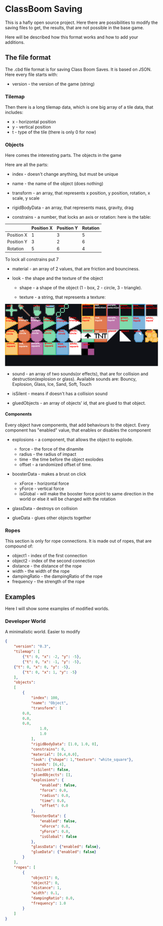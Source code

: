 # ClassBoom Saving
This is a hafly open source project. Here there are possibilities to modify the saving files to get, the results, that are not possible in the base game.

Here will be described how this format works and how to add your additions.
## The file format

The .cbd file format is for saving Class Boom Saves. It is based on JSON. Here every file starts with:
- version - the version of the game (string)

### Tilemap

Then there is a long tilemap data, which is one big array of a tile data, that includes:
- x - horizontal position
- y - vertical position
- t - type of the tile (there is only 0 for now)


### Objects
Here comes the interesting parts. The objects in the game

Here are all the parts:
- index - doesn't change anything, but must be unique

- name - the name of the object (does nothing)

- transform - an array, that represents x position, y position, rotation, x scale, y scale

- rigidBodyData - an array, that represents mass, gravity, drag

- constrains - a number, that locks an axis or rotation: here is the table:

|              | Position X |  Position Y  | Rotation |
|--------------|------------|--------------|----------|
| Position X   | 1          | 3            | 5        |
| Position Y   | 3          | 2            | 6        | 
| Rotation     | 5          | 6            | 4        |

To lock all constrains put 7

- material - an array of 2 values, that are friction and bounciness.

- look - the shape and the texture of the object
    
    - shape - a shape of the object (1 - box, 2 - circle, 3 - triangle).

    - texture - a string, that represents a texture:


![Textures](https://raw.githubusercontent.com/R0fael/ClassBoom-Saving/refs/heads/main/resources/names.png)

- sound - an array of two sounds(or effects), that are for collision and destruction(explosion or glass). Available sounds are: Bouncy, Explosion, Glass, Ice, Sand, Soft, Touch

- isSilent - means if doesn't has a collision sound

- gluedObjects - an array of objects' id, that are glued to that object.

#### Components

Every object have components, that add behaviours to the object. Every component has "enabled" value, that enables or disables the component


- explosions - a component, that allows the object to explode.

    - force - the force of the dinamite
    - radius - the radius of impact
    - time - the time before the object exolodes
    - offset - a randomized offset of time.


- boosterData - makes a brust on click

    - xForce - horizontal force
    - yForce - vertical force
    - isGlobal - will make the booster force point to same direction in the world or else it will be changed with the rotation

- glassData - destroys on collision
- glueData - glues other objects together

### Ropes

This section is only for rope connections. It is made out of ropes, that are compound of:

- object1 - index of the first connection
- object2 - index of the second connection
- distance - the distance of the rope
- width - the width of the rope
- dampingRatio - the dampingRatio of the rope
- frequency - the strength of the rope


## Examples

Here I will show some examples of modified worlds.

### Developer World
A minimalistic world. Easier to modify

```json
{
    "version": "0.3",
    "tilemap": [
        {"t": 0, "x": -2, "y": -5},
        {"t": 0, "x": -1, "y": -5},
	{"t": 0, "x": 0, "y": -5},
        {"t": 0, "x": 1, "y": -5}
    ],
    "objects": 
    [
        {
            "index": 100,
            "name": "Object",
            "transform": [
		0.0,
		0.0,
		0.0,
                1.0,
                1.0
            ],
            "rigidBodyData": [1.0, 1.0, 0],
            "constrains": 0,
            "material": [0.4,0.0],
            "look": {"shape": 1,"texture": "white_square"},
            "sounds": [6,4],
            "isSilent": false,
            "gluedObjects": [],
            "explosions": {
                "enabled": false,
                "force": 0.0,
                "radius": 0.0,
                "time": 0.0,
                "offset": 0.0
            },
            "boosterData": {
                "enabled": false,
                "xForce": 0.0,
                "yForce": 0.0,
                "isGlobal": false
            },
            "glassData": {"enabled": false},
            "glueData": {"enabled": false}
        }
    ],
    "ropes": [
        {
            "object1": 0,
            "object2": 0,
            "distance": 1,
            "width": 0.1,
            "dampingRatio": 0.0,
            "frequency": 1.0
        }
    ]
}
```
